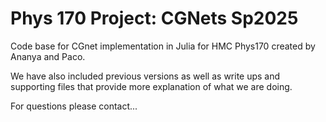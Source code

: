 # Phys 170 Project: CGNets Sp2025
Code base for CGnet implementation in Julia for HMC Phys170 created by Ananya and Paco. 

We have also included previous versions as well as write ups and supporting files that provide more explanation of what we are doing. 

For questions please contact...
